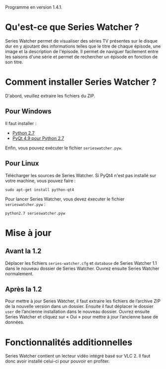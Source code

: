 Programme en version 1.4.1.

# Qu'est-ce que Series Watcher ?

Series Watcher permet de visualiser des séries TV présentes sur le disque dur en y ajoutant des informations telles que le titre de chaque épisode, une image et la description de l'épisode. Il permet de naviguer facilement entre les saisons d'une série et permet de rechercher un épisode en fonction de son titre.


# Comment installer Series Watcher ?

D'abord, veuillez extraire les fichiers du ZIP.


## Pour Windows

Il faut installer :

- [Python 2.7](http://python.org/ftp/python/2.7.3/python-2.7.3.msi)
- [PyQt 4.9 pour Python 2.7](http://sourceforge.net/projects/pyqt/files/PyQt4/PyQt-4.9.5/PyQt-Py2.7-x86-gpl-4.9.5-1.exe/download)

Enfin, vous pouvez exécuter le fichier `serieswatcher.pyw`.


## Pour Linux

Télécharger les sources de Series Watcher. Si PyQt4 n'est pas installé sur votre machine, vous pouvez faire :

    sudo apt-get install python-qt4

Pour lancer Series Watcher, vous devez éxecuter le fichier `serieswatcher.pyw` :

    python2.7 serieswatcher.pyw


# Mise à jour

## Avant la 1.2

Déplacer les fichiers `series-watcher.cfg` et `database` de Series Watcher 1.1 dans le nouveau dossier de Series Watcher. Ouvrez ensuite Series Watcher normalement.


## Après la 1.2

Pour mettre à jour Series Watcher, il faut extraire les fichiers de l’archive ZIP de la nouvelle version dans un dossier. Ensuite il faut déplacer le dossier `user` de l’ancienne installation dans le nouveau dossier. Ouvrez ensuite Series Watcher et cliquez sur « Oui » pour mettre à jour l’ancienne base de données.


# Fonctionnalités additionnelles

Series Watcher contient un lecteur vidéo intégré basé sur VLC 2. Il faut donc avoir installé celui-ci pour pouvoir en profiter.